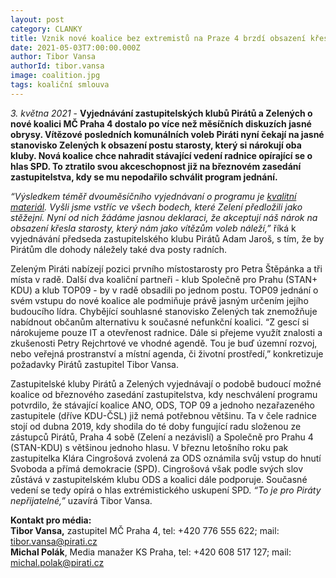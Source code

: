 ```yaml
---
layout: post
category: CLANKY
title: Vznik nové koalice bez extremistů na Praze 4 brzdí obsazení křesla starosty
date: 2021-05-03T7:00:00.000Z
author: Tibor Vansa
authorId: tibor.vansa
image: coalition.jpg
tags: koaliční smlouva
---
```


*3. května 2021* - **Vyjednávání zastupitelských klubů Pirátů a Zelených o nové koalici MČ Praha 4 dostalo po více než měsíčních diskuzích jasné obrysy. Vítězové posledních komunálních voleb Piráti nyní čekají na jasné stanovisko Zelených k obsazení postu starosty, který si nárokují oba kluby. Nová koalice chce nahradit stávající vedení radnice opírající se o hlas SPD. To ztratilo svou akceschopnost již na březnovém zasedání zastupitelstva, kdy se mu nepodařilo schválit program jednání.**

*“Výsledkem téměř dvouměsíčního vyjednávaní o programu je [kvalitní materiál](https://github.com/pirati-web/praha4.pirati.cz/blob/gh-pages/assets/img/posts/koalice.pdf). Vyšli jsme vstříc ve všech bodech, které Zelení předložili jako stěžejní. Nyní od nich žádáme jasnou deklaraci, že akceptují náš nárok na obsazení křesla starosty, který nám jako vítězům voleb náleží,”* říká k vyjednávání předseda zastupitelského klubu Pirátů Adam Jaroš, s tím, že by Pirátům dle dohody náležely také dva posty radních.

Zeleným Piráti nabízejí pozici prvního místostarosty pro Petra Štěpánka a tři místa v radě. Další dva koaliční partneři - klub Společně pro Prahu (STAN+ KDU) a klub TOP09 - by v radě obsadili po jednom postu. TOP09 jednání o svém vstupu do nové koalice ale podmiňuje právě jasným určením jejího budoucího lídra. Chybějící souhlasné stanovisko Zelených tak znemožňuje nabídnout občanům alternativu k současné nefunkční koalici.
“Z gescí si nárokujeme pouze IT a otevřenost radnice. Dále si přejeme využít znalosti a zkušenosti Petry Rejchrtové ve vhodné agendě. Tou je buď územní rozvoj, nebo veřejná prostranství a místní agenda, či životní prostředí,” konkretizuje požadavky Pirátů zastupitel Tibor Vansa.

Zastupitelské kluby Pirátů a Zelených vyjednávají o podobě budoucí možné koalice od březnového zasedání zastupitelstva, kdy neschválení programu potvrdilo, že stávající koalice ANO, ODS, TOP 09 a jednoho nezařazeného zastupitele (dříve KDU-ČSL) již nemá potřebnou většinu. 
Ta v čele radnice stojí od dubna 2019, kdy shodila do té doby fungující radu složenou ze zástupců Pirátů, Praha 4 sobě (Zelení a nezávislí) a Společně pro Prahu 4 (STAN-KDU) s většinou jednoho hlasu. V březnu letošního roku pak zastupitelka Klára Cingrošová zvolená za ODS oznámila svůj vstup do hnutí Svoboda a přímá demokracie (SPD). Cingrošová však podle svých slov zůstává v zastupitelském klubu ODS a koalici dále podporuje. Současné vedení se tedy opírá o hlas extrémistického uskupení SPD. *“To je pro Piráty nepřijatelné,”* uzavírá Tibor Vansa.


**Kontakt pro média:**<br>
**Tibor Vansa,** zastupitel MČ Praha 4, tel: +420 776 555 622; mail: tibor.vansa@pirati.cz<br>
**Michal Polák**, Media manažer KS Praha, tel: +420 608 517 127; mail: michal.polak@pirati.cz<br>
